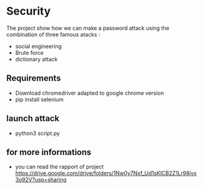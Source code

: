 # Security
The project show how we can make a password attack using the combination of three famous atacks :
- social engineering
- Brute force
- dictionary attack
## Requirements 
- Download chromedriver adapted to google chrome version 
- pip install selenium
## launch attack
- python3 script.py

## for more informations
- you can read the rapport of project https://drive.google.com/drive/folders/1Nw0y7Nxf_Ud1sKlCB2Z1Lr98jvx3o92V?usp=sharing 
